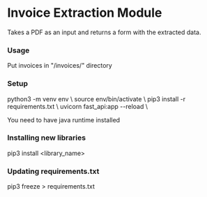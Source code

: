 # Invoice Extraction Module
Takes a PDF as an input and returns a form with the extracted data.

### Usage
Put invoices in "/invoices/" directory

### Setup
python3 -m venv env \\
source env/bin/activate \\
pip3 install -r requirements.txt \\
uvicorn fast_api:app --reload \\

You need to have java runtime installed

### Installing new libraries
pip3 install <library_name>

### Updating requirements.txt
pip3 freeze > requirements.txt
